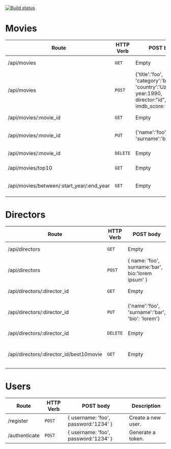 [![Build status](https://api.travis-ci.com/zemeister2332/newApi.svg)](https://api.travis-ci.com/zemeister2332/newApi)

# Movies

| Route                                     | HTTP Verb | POST body                                                                                             | Description                   |
| ----------------------------------------- | --------- | ----------------------------------------------------------------------------------------------------- | ----------------------------- |
| /api/movies                               | `GET`     | Empty                                                                                                 | List all movies.              |
| /api/movies                               | `POST`    | {'title':'foo', 'category':'bar', 'country':'Uzbekistan', year:1990, director:"id", imdb_score: 9.7 } | Create a new movie.           |
| /api/movies/:movie_id                     | `GET`     | Empty                                                                                                 | Get a movie.                  |
| /api/movies/:movie_id                     | `PUT`     | {'name':'foo', 'surname':'bar'}                                                                       | Update a movie with new info. |
| /api/movies/:movie_id                     | `DELETE`  | Empty                                                                                                 | Delete a movie.               |
| /api/movies/top10                         | `GET`     | Empty                                                                                                 | Get the top 10 movies.        |
| /api/movies/between/:start_year/:end_year | `GET`     | Empty                                                                                                 | Movies between two dates.     |

# Directors

| Route                                   | HTTP Verb | POST body                                         | Description                      |
| --------------------------------------- | --------- | ------------------------------------------------- | -------------------------------- |
| /api/directors                          | `GET`     | Empty                                             | List all directors.              |
| /api/directors                          | `POST`    | { name: 'foo', surname:'bar', bio:'lorem ipsum' } | Create a new director.           |
| /api/directors/:director_id             | `GET`     | Empty                                             | Get a director.                  |
| /api/directors/:director_id             | `PUT`     | {'name':'foo', 'surname':'bar', 'bio': 'lorem'}   | Update a director with new info. |
| /api/directors/:director_id             | `DELETE`  | Empty                                             | Delete a director.               |
| /api/directors/:director_id/best10movie | `GET`     | Empty                                             | The director's top 10 films.     |

# Users

| Route         | HTTP Verb | POST body                            | Description        |
| ------------- | --------- | ------------------------------------ | ------------------ |
| /register     | `POST`    | { username: 'foo', password:'1234' } | Create a new user. |
| /authenticate | `POST`    | { username: 'foo', password:'1234' } | Generate a token.  |
